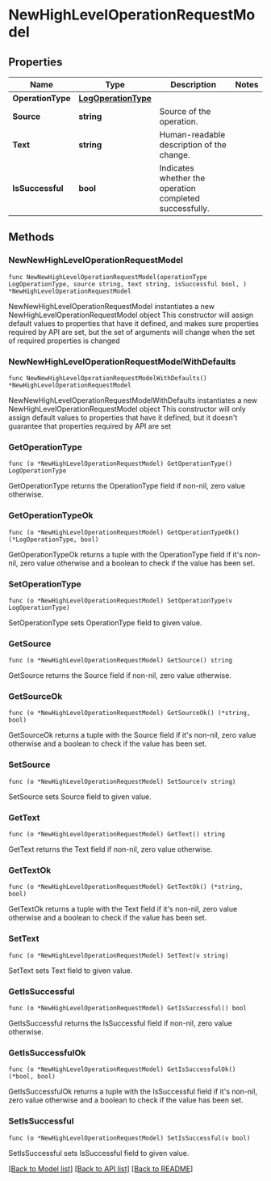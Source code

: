 # NewHighLevelOperationRequestModel

## Properties

Name | Type | Description | Notes
------------ | ------------- | ------------- | -------------
**OperationType** | [**LogOperationType**](LogOperationType.md) |  | 
**Source** | **string** | Source of the operation. | 
**Text** | **string** | Human-readable description of the change. | 
**IsSuccessful** | **bool** | Indicates whether the operation completed successfully. | 

## Methods

### NewNewHighLevelOperationRequestModel

`func NewNewHighLevelOperationRequestModel(operationType LogOperationType, source string, text string, isSuccessful bool, ) *NewHighLevelOperationRequestModel`

NewNewHighLevelOperationRequestModel instantiates a new NewHighLevelOperationRequestModel object
This constructor will assign default values to properties that have it defined,
and makes sure properties required by API are set, but the set of arguments
will change when the set of required properties is changed

### NewNewHighLevelOperationRequestModelWithDefaults

`func NewNewHighLevelOperationRequestModelWithDefaults() *NewHighLevelOperationRequestModel`

NewNewHighLevelOperationRequestModelWithDefaults instantiates a new NewHighLevelOperationRequestModel object
This constructor will only assign default values to properties that have it defined,
but it doesn't guarantee that properties required by API are set

### GetOperationType

`func (o *NewHighLevelOperationRequestModel) GetOperationType() LogOperationType`

GetOperationType returns the OperationType field if non-nil, zero value otherwise.

### GetOperationTypeOk

`func (o *NewHighLevelOperationRequestModel) GetOperationTypeOk() (*LogOperationType, bool)`

GetOperationTypeOk returns a tuple with the OperationType field if it's non-nil, zero value otherwise
and a boolean to check if the value has been set.

### SetOperationType

`func (o *NewHighLevelOperationRequestModel) SetOperationType(v LogOperationType)`

SetOperationType sets OperationType field to given value.


### GetSource

`func (o *NewHighLevelOperationRequestModel) GetSource() string`

GetSource returns the Source field if non-nil, zero value otherwise.

### GetSourceOk

`func (o *NewHighLevelOperationRequestModel) GetSourceOk() (*string, bool)`

GetSourceOk returns a tuple with the Source field if it's non-nil, zero value otherwise
and a boolean to check if the value has been set.

### SetSource

`func (o *NewHighLevelOperationRequestModel) SetSource(v string)`

SetSource sets Source field to given value.


### GetText

`func (o *NewHighLevelOperationRequestModel) GetText() string`

GetText returns the Text field if non-nil, zero value otherwise.

### GetTextOk

`func (o *NewHighLevelOperationRequestModel) GetTextOk() (*string, bool)`

GetTextOk returns a tuple with the Text field if it's non-nil, zero value otherwise
and a boolean to check if the value has been set.

### SetText

`func (o *NewHighLevelOperationRequestModel) SetText(v string)`

SetText sets Text field to given value.


### GetIsSuccessful

`func (o *NewHighLevelOperationRequestModel) GetIsSuccessful() bool`

GetIsSuccessful returns the IsSuccessful field if non-nil, zero value otherwise.

### GetIsSuccessfulOk

`func (o *NewHighLevelOperationRequestModel) GetIsSuccessfulOk() (*bool, bool)`

GetIsSuccessfulOk returns a tuple with the IsSuccessful field if it's non-nil, zero value otherwise
and a boolean to check if the value has been set.

### SetIsSuccessful

`func (o *NewHighLevelOperationRequestModel) SetIsSuccessful(v bool)`

SetIsSuccessful sets IsSuccessful field to given value.



[[Back to Model list]](../README.md#documentation-for-models) [[Back to API list]](../README.md#documentation-for-api-endpoints) [[Back to README]](../README.md)


